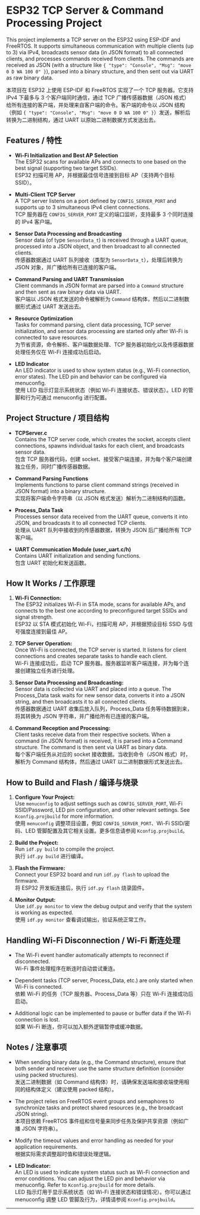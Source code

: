 # ESP32 TCP Server & Command Processing Project

This project implements a TCP server on the ESP32 using ESP-IDF and FreeRTOS. It supports simultaneous communication with multiple clients (up to 3) via IPv4, broadcasts sensor data (in JSON format) to all connected clients, and processes commands received from clients. The commands are received as JSON (with a structure like `{ "type": "Console", "Msg": "move 0 D WA 100 0" }`), parsed into a binary structure, and then sent out via UART as raw binary data.

本项目在 ESP32 上使用 ESP-IDF 和 FreeRTOS 实现了一个 TCP 服务器。它支持 IPv4 下最多与 3 个客户端同时通信，通过 TCP 广播传感器数据（JSON 格式）给所有连接的客户端，并处理来自客户端的命令。客户端的命令以 JSON 结构（例如 `{ "type": "Console", "Msg": "move 0 D WA 100 0" }`）发送，解析后转换为二进制结构，通过 UART 以原始二进制数据方式发送出去。

## Features / 特性

- **Wi-Fi Initialization and Best AP Selection**  
  The ESP32 scans for available APs and connects to one based on the best signal (supporting two target SSIDs).  
  ESP32 扫描可用 AP，并根据最佳信号连接到目标 AP（支持两个目标 SSID）。

- **Multi-Client TCP Server**  
  A TCP server listens on a port defined by `CONFIG_SERVER_PORT` and supports up to 3 simultaneous IPv4 client connections.  
  TCP 服务器在 `CONFIG_SERVER_PORT` 定义的端口监听，支持最多 3 个同时连接的 IPv4 客户端。

- **Sensor Data Processing and Broadcasting**  
  Sensor data (of type `SensorData_t`) is received through a UART queue, processed into a JSON object, and then broadcast to all connected clients.  
  传感器数据通过 UART 队列接收（类型为 `SensorData_t`），处理后转换为 JSON 对象，并广播给所有已连接的客户端。

- **Command Parsing and UART Transmission**  
  Client commands in JSON format are parsed into a `Command` structure and then sent as raw binary data via UART.  
  客户端以 JSON 格式发送的命令被解析为 `Command` 结构体，然后以二进制数据形式通过 UART 发送出去。

- **Resource Optimization**  
  Tasks for command parsing, client data processing, TCP server initialization, and sensor data processing are started only after Wi-Fi is connected to save resources.  
  为节省资源，命令解析、客户端数据处理、TCP 服务器初始化以及传感器数据处理任务仅在 Wi-Fi 连接成功后启动。

- **LED Indicator**  
  An LED indicator is used to show system status (e.g., Wi-Fi connection, error states). The LED pin and behavior can be configured via menuconfig.  
  使用 LED 指示灯显示系统状态（例如 Wi-Fi 连接状态、错误状态）。LED 的管脚和行为可通过 menuconfig 进行配置。

## Project Structure / 项目结构

- **TCPServer.c**  
  Contains the TCP server code, which creates the socket, accepts client connections, spawns individual tasks for each client, and broadcasts sensor data.  
  包含 TCP 服务器代码，创建 socket、接受客户端连接，并为每个客户端创建独立任务，同时广播传感器数据。

- **Command Parsing Functions**  
  Implements functions to parse client command strings (received in JSON format) into a binary structure.  
  实现将客户端命令字符串（以 JSON 格式发送）解析为二进制结构的函数。

- **Process_Data Task**  
  Processes sensor data received from the UART queue, converts it into JSON, and broadcasts it to all connected TCP clients.  
  处理从 UART 队列中接收到的传感器数据，转换为 JSON 后广播给所有 TCP 客户端。

- **UART Communication Module (user_uart.c/h)**  
  Contains UART initialization and sending functions.  
  包含 UART 初始化和发送函数。

## How It Works / 工作原理

1. **Wi-Fi Connection:**  
   The ESP32 initializes Wi-Fi in STA mode, scans for available APs, and connects to the best one according to preconfigured target SSIDs and signal strength.  
   ESP32 以 STA 模式初始化 Wi-Fi，扫描可用 AP，并根据预设目标 SSID 与信号强度连接到最佳 AP。

2. **TCP Server Operation:**  
   Once Wi-Fi is connected, the TCP server is started. It listens for client connections and creates separate tasks to handle each client.  
   Wi-Fi 连接成功后，启动 TCP 服务器。服务器监听客户端连接，并为每个连接创建独立任务进行处理。

3. **Sensor Data Processing and Broadcasting:**  
   Sensor data is collected via UART and placed into a queue. The Process_Data task waits for new sensor data, converts it into a JSON string, and then broadcasts it to all connected clients.  
   传感器数据通过 UART 收集后放入队列，Process_Data 任务等待数据到来，将其转换为 JSON 字符串，并广播给所有已连接的客户端。

4. **Command Reception and Processing:**  
   Client tasks receive data from their respective sockets. When a command (in JSON format) is received, it is parsed into a Command structure. The command is then sent via UART as binary data.  
   每个客户端任务从对应的 socket 接收数据。当收到命令（JSON 格式）时，解析为 Command 结构体，然后通过 UART 以二进制数据形式发送出去。

## How to Build and Flash / 编译与烧录

1. **Configure Your Project:**  
   Use `menuconfig` to adjust settings such as `CONFIG_SERVER_PORT`, Wi-Fi SSID/Password, LED pin configuration, and other relevant settings. See `Kconfig.projbuild` for more information.  
   使用 `menuconfig` 调整项目设置，例如 `CONFIG_SERVER_PORT`、Wi-Fi SSID/密码、LED 管脚配置及其它相关设置。更多信息请参阅 `Kconfig.projbuild`。

2. **Build the Project:**  
   Run `idf.py build` to compile the project.  
   执行 `idf.py build` 进行编译。

3. **Flash the Firmware:**  
   Connect your ESP32 board and run `idf.py flash` to upload the firmware.  
   将 ESP32 开发板连接后，执行 `idf.py flash` 烧录固件。

4. **Monitor Output:**  
   Use `idf.py monitor` to view the debug output and verify that the system is working as expected.  
   使用 `idf.py monitor` 查看调试输出，验证系统正常工作。

## Handling Wi-Fi Disconnection / Wi-Fi 断连处理

- The Wi-Fi event handler automatically attempts to reconnect if disconnected.  
  Wi-Fi 事件处理程序在断连时自动尝试重连。

- Dependent tasks (TCP server, Process_Data, etc.) are only started when Wi-Fi is connected.  
  依赖 Wi-Fi 的任务（TCP 服务器、Process_Data 等）只在 Wi-Fi 连接成功后启动。

- Additional logic can be implemented to pause or buffer data if the Wi-Fi connection is lost.  
  如果 Wi-Fi 断连，你可以加入额外逻辑暂停或缓冲数据。

## Notes / 注意事项

- When sending binary data (e.g., the Command structure), ensure that both sender and receiver use the same structure definition (consider using packed structures).  
  发送二进制数据（如 Command 结构体）时，请确保发送端和接收端使用相同的结构体定义（建议使用 packed 结构）。

- The project relies on FreeRTOS event groups and semaphores to synchronize tasks and protect shared resources (e.g., the broadcast JSON string).  
  本项目依赖 FreeRTOS 事件组和信号量来同步任务及保护共享资源（例如广播 JSON 字符串）。

- Modify the timeout values and error handling as needed for your application requirements.  
  根据实际需求调整超时值和错误处理逻辑。

- **LED Indicator:**  
  An LED is used to indicate system status such as Wi-Fi connection and error conditions. You can adjust the LED pin and behavior via menuconfig. Refer to `Kconfig.projbuild` for more details.  
  LED 指示灯用于显示系统状态（如 Wi-Fi 连接状态和错误情况）。你可以通过 menuconfig 调整 LED 管脚及行为，详情请参阅 `Kconfig.projbuild`。

---
